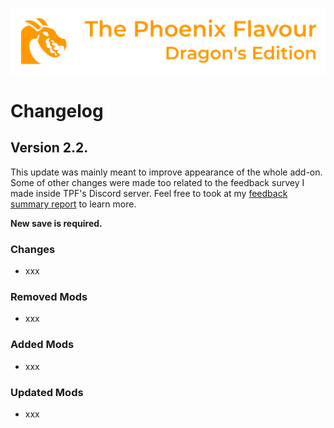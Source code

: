 ![image](images/Banner.webp)

# Changelog

## Version 2.2.

This update was mainly meant to improve appearance of the whole add-on. Some of other changes were made too related to the feedback survey I made inside TPF's Discord server.
Feel free to took at my [feedback summary report]() to learn more.

**New save is required.**

### Changes

* xxx

### Removed Mods

* xxx

### Added Mods

* xxx

### Updated Mods

* xxx
